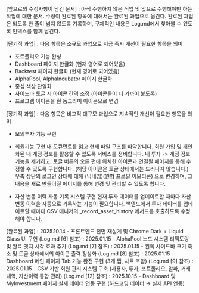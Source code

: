 [앞으로의 수정사항이 담긴 문서]
: 아직 수행하지 않은 직업 및 앞으로 수행해야만 하는 작업에 대한 문서.
수정이 완료된 항목에 대해서는 완료된 과업으로 옮긴다.
완료된 과업은 되도록 한 줄이 넘지 않도록 기록하며, 구체적인 내용은 Log.md에서 찾아볼 수 있도록 인덱스를 함께 남긴다.



[단기적 과업]
: 다음 항목은 소규모 과업으로 지금 즉시 개선이 필요한 항목을 의미

- 포트폴리오 기능 완성
- Dashboard 페이지 한글화 (현재 영어로 되어있음)
- Backtest 페이지 한글화 (현재 영어로 되어있음)
- AlphaPool, AlphaIncubator 페이지 한글화
- 중심 색상 단일화
- 사이드바 토글 시 아이콘 간격 조정 (아이콘들이 더 가까이 붙도록)
- 프로그램 아이콘을 흰 동그라미 아이콘으로 변경


[장기적 과업]
: 다음 항목은 비교적 대규모 과업으로 지속적인 개선이 필요한 항목을 의미

- 모의투자 기능 구현

- 회원기능 구현
    내 도큐먼트를 읽고 현재 파일 구조를 파악합니다.
    회원 가입 및 개인화된 내 계정 정보를 활용할 수 있도록 서비스를 정비합니다.
    내 투자 -> 계정 정보 기능을 제거하고,
    토글 버튼의 오른 편에 위치한 아이콘과 연결될 페이지를 통해 수정할 수 있도록 구현합니다. (해당 아이콘은 토글 상태에서는 드러나지 않습니다.)
    우측 상단의 로그인 상태에 대해 (닉네임)(원형 프로필 이모티콘) 으로 변경하며, 그 내용을 새로 만들어질 페이지를 통해 변경 및 관리할 수 있도록 합니다.

- 자산 변동 이력 자동 기록 시스템 구현
  현재 투자 데이터를 업데이트할 때마다 자산 변동 이력을 자동으로 기록하는 기능이 필요합니다.
  백엔드에서 투자 데이터를 업데이트할 때마다 CSV 매니저의 _record_asset_history 메서드를 호출하도록 수정해야 합니다.


[완료된 과업]
: 2025.10.14 - 프론트엔드 전면 재설계 및 Chrome Dark + Liquid Glass UI 구현 (Log.md [6] 참조)
: 2025.01.15 - AlphaPool 노드 시스템 리팩토링 및 완료 엣지 시각 효과 추가 (Log.md [7] 참조)
: 2025.01.15 - 왼쪽 사이드바 크기 축소 및 토글 상태에서의 아이콘 출력 정상화 (Log.md [8] 참조)
: 2025.01.15 - Dashboard 메인 페이지 Tab 기능 완전 구현 (3개 탭, 차트 포함) (Log.md [9] 참조)
: 2025.01.15 - CSV 기반 회원 관리 시스템 구축 (사용자, 투자, 포트폴리오, 알파, 거래내역, 자산이력 통합 관리) (Log.md [12] 참조)
: 2025.10.15 - Dashboard 및 MyInvestment 페이지 실제 데이터 연동 구현 (하드코딩 데이터 → 실제 API 연동)